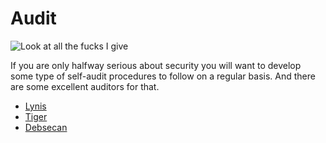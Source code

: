 # Audit

![Look at all the fucks I give](https://github.com/tymyrddin/orchard/blob/main/mitigations/look-at-all-the-fucks-i-give.jpg)

If you are only halfway serious about security you will want to develop some type of self-audit procedures to follow on a regular basis. And there are some excellent auditors for that.

* [Lynis](Lynis.md)
* [Tiger](Tiger.md)
* [Debsecan](Debsecan.md)



